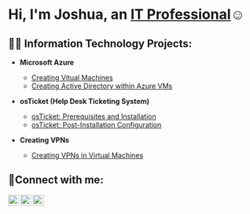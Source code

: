 <h1>Hi, I'm Joshua, an <a href="https://linkedin.com/in/joshua-m-a276ab378">IT Professional</a>☺</h1>

<h2>👨‍💻 Information Technology Projects:</h2>

- <b>Microsoft Azure</b>
  - [Creating Vitual Machines](https://github.com/JoshuaMoorecc/Creating-VM)
  - [Creating Active Directory within Azure VMs](https://github.com/JoshuaMoorecc/configure-ad-)


- <b>osTicket (Help Desk Ticketing System)</b>
  - [osTicket: Prerequisites and Installation](https://github.com/JoshuaMoorecc/osticket-prereqs)
  - [osTicket: Post-Installation Configuration](https://github.com/JoshuaMoorecc/post-install-config)


- <b>Creating VPNs</b>
   - [Creating VPNs in Virtual Machines](https://github.com/JoshuaMoorecc/VPN)


<h2>🤳Connect with me:</h2>

[<img align="left" alt="Josh | Twitter" width="22px" src="https://cdn.jsdelivr.net/npm/simple-icons@v3/icons/twitter.svg" />][twitter]
[<img align="left" alt="Josh | LinkedIn" width="22px" src="https://cdn.jsdelivr.net/npm/simple-icons@v3/icons/linkedin.svg" />][linkedin]
[<img align="left" alt="Josh | Instagram" width="22px" src="https://cdn.jsdelivr.net/npm/simple-icons@v3/icons/instagram.svg" />][instagram]

[twitter]: https://twitter.com/https://twitter.com/OptimusPassport
[instagram]: https://www.instagram.com/startraveler_83/
[linkedin]: https://linkedin.com/in/joshua-m-3b4720105
